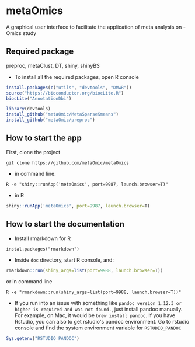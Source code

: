 # metaOmics
A graphical user interface to facilitate the application of meta analysis on -Omics study

## Required package
preproc, metaClust, DT, shiny, shinyBS
* To install all the required packages, open R console
```R
install.packages(c("utils", "devtools", "DMwR"))
source("https://bioconductor.org/biocLite.R")
biocLite("AnnotationDbi")

library(devtools)
install_github("metaOmic/MetaSparseKmeans")
install_github("metaOmic/preproc")
```

## How to start the app
First, clone the project
```
git clone https://github.com/metaOmic/metaOmics
```

* in command line:
```
R -e "shiny::runApp('metaOmics', port=9987, launch.browser=T)"
```
* in R
```R
shiny::runApp('metaOmics', port=9987, launch.browser=T)
```

## How to start the documentation

* Install rmarkdown for R
```
instal.packages("rmarkdown")
```
* Inside `doc` directory, start R console, and:
```R
rmarkdown::run(shiny_args=list(port=9988, launch.browser=T))
```
or in command line
```
R -e "rmarkdown::run(shiny_args=list(port=9988, launch.browser=T))"
```
* If you run into an issue with something like `pandoc version 1.12.3 or higher is required and was not found.`, just install pandoc manually. For example, on Mac, it would be `brew install pandoc`. If you have Rstudio, you can also to get rstudio's pandoc environment. Go to rstudio console and find the system environment variable for `RSTUDIO_PANDOC`
```R
Sys.getenv("RSTUDIO_PANDOC")
```
